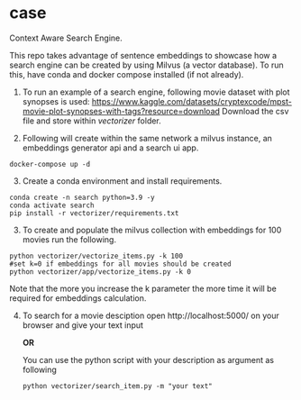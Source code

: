 # case

Context Aware Search Engine.

This repo takes advantage of sentence embeddings to showcase how a search engine can be created by using Milvus (a vector database). To run this, have conda and docker compose installed (if not already).

1. To run an example of a search engine, following movie dataset with plot synopses is used:
https://www.kaggle.com/datasets/cryptexcode/mpst-movie-plot-synopses-with-tags?resource=download
Download the csv file and store within *vectorizer* folder.

2. Following will create within the same network a milvus instance, an embeddings generator api and a search ui app.
```
docker-compose up -d
```

3. Create a conda environment and install requirements.
```
conda create -n search python=3.9 -y
conda activate search
pip install -r vectorizer/requirements.txt
```

3. To create and populate the milvus collection with embeddings for 100 movies run the following.
```
python vectorizer/vectorize_items.py -k 100
#set k=0 if embeddings for all movies should be created
python vectorizer/app/vectorize_items.py -k 0
```
Note that the more you increase the k parameter the more time it will be required for embeddings calculation.

4.  To search for a movie desciption open http://localhost:5000/ on your browser and give your text input 

    **OR** 

    You can use the python script with your description as argument as following
    ```
    python vectorizer/search_item.py -m "your text"
    ```
